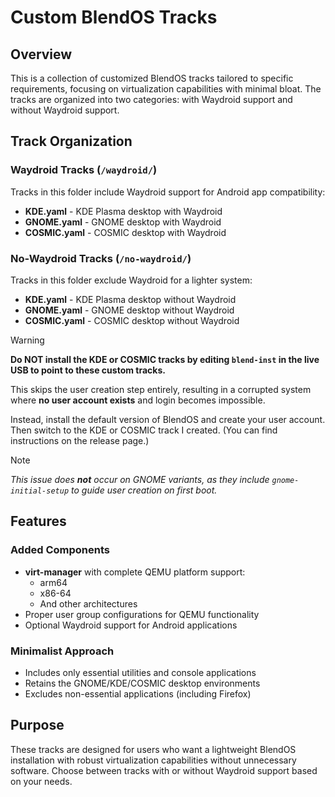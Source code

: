 # Custom BlendOS Tracks

## Overview
This is a collection of customized BlendOS tracks tailored to specific requirements, focusing on virtualization capabilities with minimal bloat. The tracks are organized into two categories: with Waydroid support and without Waydroid support.

## Track Organization

### Waydroid Tracks (`/waydroid/`)
Tracks in this folder include Waydroid support for Android app compatibility:
- **KDE.yaml** - KDE Plasma desktop with Waydroid
- **GNOME.yaml** - GNOME desktop with Waydroid
- **COSMIC.yaml** - COSMIC desktop with Waydroid

### No-Waydroid Tracks (`/no-waydroid/`)
Tracks in this folder exclude Waydroid for a lighter system:
- **KDE.yaml** - KDE Plasma desktop without Waydroid
- **GNOME.yaml** - GNOME desktop without Waydroid
- **COSMIC.yaml** - COSMIC desktop without Waydroid

> [!WARNING]
> **Do NOT install the KDE or COSMIC tracks by editing `blend-inst` in the live USB to point to these custom tracks.**
>
> This skips the user creation step entirely, resulting in a corrupted system where **no user account exists** and login becomes impossible.
>
> Instead, install the default version of BlendOS and create your user account. Then switch to the KDE or COSMIC track I created. (You can find instructions on the release page.)

> [!NOTE]
*This issue does **not** occur on GNOME variants, as they include `gnome-initial-setup` to guide user creation on first boot.*


## Features

### Added Components
- **virt-manager** with complete QEMU platform support:
  - arm64
  - x86-64
  - And other architectures
- Proper user group configurations for QEMU functionality
- Optional Waydroid support for Android applications

### Minimalist Approach
- Includes only essential utilities and console applications
- Retains the GNOME/KDE/COSMIC desktop environments
- Excludes non-essential applications (including Firefox)

## Purpose
These tracks are designed for users who want a lightweight BlendOS installation with robust virtualization capabilities without unnecessary software. Choose between tracks with or without Waydroid support based on your needs.
